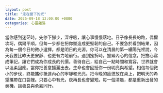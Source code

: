 ```yaml
---
layout: post
title: "走在當下的光"
date: 2025-09-18 12:00:00 +0800
categories: 心靈雞湯
---
```


當你感到迷茫時，先停下腳步，深呼吸，讓心事慢慢落地。日子像長長的路，偶爾坎坷，偶爾平順，但每一步都在把你塑造成更堅韌的自己。不要急於看到結果，因為每一個今日的微小選擇，都是明日的光源。你可以在清晨的第一縷陽光裡說，今天我要比昨天更安靜、也更有力地前行。遇到挫折時，握緊內心的信念，把擔心寫成筆記，讓它們成為你成長的代價。善待自己，給自己一點時間和寬容，世界就會以溫柔回應。當你把善意播灑出去，生命也會回授你一份明亮與希望。相信每個微小的步伐，終能攜你抵達內心的寧靜和光亮。把今晚的疲憊放在桌上，把明天的希望攜帶在口袋裡。只要心中有光，夜再長也會變短。每一個清晨，都是重新出發的契機，讓善良與勇氣同行。